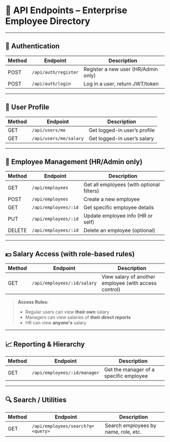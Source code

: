 # 📘 API Endpoints – Enterprise Employee Directory

---

## 🔐 Authentication

| Method | Endpoint             | Description                         |
| ------ | -------------------- | ----------------------------------- |
| POST   | `/api/auth/register` | Register a new user (HR/Admin only) |
| POST   | `/api/auth/login`    | Log in a user, return JWT/token     |

---

## 👤 User Profile

| Method | Endpoint               | Description                  |
| ------ | ---------------------- | ---------------------------- |
| GET    | `/api/users/me`        | Get logged-in user’s profile |
| GET    | `/api/users/me/salary` | Get logged-in user’s salary  |

---

## 👥 Employee Management (HR/Admin only)

| Method | Endpoint             | Description                               |
| ------ | -------------------- | ----------------------------------------- |
| GET    | `/api/employees`     | Get all employees (with optional filters) |
| POST   | `/api/employees`     | Create a new employee                     |
| GET    | `/api/employees/:id` | Get specific employee details             |
| PUT    | `/api/employees/:id` | Update employee info (HR or self)         |
| DELETE | `/api/employees/:id` | Delete an employee (optional)             |

---

## 💵 Salary Access (with role-based rules)

| Method | Endpoint                    | Description                                           |
| ------ | --------------------------- | ----------------------------------------------------- |
| GET    | `/api/employees/:id/salary` | View salary of another employee (with access control) |

> **Access Rules:**
>
> - Regular users can view **their own** salary
> - Managers can view salaries of **their direct reports**
> - HR can view **anyone's** salary

---

## 📈 Reporting & Hierarchy

| Method | Endpoint                     | Description                            |
| ------ | ---------------------------- | -------------------------------------- |
| GET    | `/api/employees/:id/manager` | Get the manager of a specific employee |

---

## 🔍 Search / Utilities

| Method | Endpoint                          | Description                          |
| ------ | --------------------------------- | ------------------------------------ |
| GET    | `/api/employees/search?q=<query>` | Search employees by name, role, etc. |
